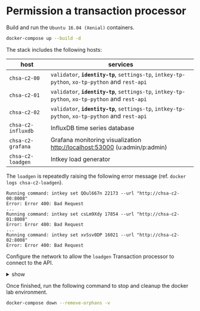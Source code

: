 # Permission a transaction processor

Build and run the `Ubuntu 16.04 (Xenial)` containers.

```bash
docker-compose up --build -d
```

The stack includes the following hosts:

host | services
---- | --------
`chsa-c2-00` | `validator`, **`identity-tp`**, `settings-tp`, `intkey-tp-python`, `xo-tp-python` and `rest-api`
`chsa-c2-01` | `validator`, **`identity-tp`**, `settings-tp`, `intkey-tp-python`, `xo-tp-python` and `rest-api`
`chsa-c2-02` | `validator`, **`identity-tp`**, `settings-tp`, `intkey-tp-python`, `xo-tp-python` and `rest-api`
`chsa-c2-influxdb` | InfluxDB time series database
`chsa-c2-grafana` | Grafana monitoring visualization <http://localhost:53000>  (u:admin/p:admin)
`chsa-c2-loadgen` | Intkey load generator

The `loadgen` is repeatedly raising the following error message (ref. `docker logs chsa-c2-loadgen`).

```text
Running command: intkey set QOul667n 22173 --url "http://chsa-c2-00:8008"
Error: Error 400: Bad Request
...
Running command: intkey set csLm9Xdy 17854 --url "http://chsa-c2-01:8008"
Error: Error 400: Bad Request
...
Running command: intkey set xvSsv0DP 16021 --url "http://chsa-c2-02:8008"
Error: Error 400: Bad Request
```

Configure the network to allow the `loadgen` Transaction processor to connect to the API.

<details><summary>show</summary>
<p>

## Retreive the Intey load genrator public key.

1. Open a terminal session in the Intkey load generator.

```bash
docker exec -u sysops -it chsa-c2-loadgen bash
```

2. Copy the public key.

```bash
cat ~/.sawtooth/keys/loadgen.pub
```

```text
020aeb8bfa270f90c01961df6f25f084c61b1854bcc3285d8594380920ab841b44
```

## Update policy on `chsa-c2-00`

1. Open a terminal session in the `chsa-c2-00`.

```bash
docker exec -u sysops -it chsa-c2-00 bash
```

2. Add the following line at the top of the policy file `/etc/sawtooth/policy/policy.example`.

```text
PERMIT_KEY 020aeb8bfa270f90c01961df6f25f084c61b1854bcc3285d8594380920ab841b44
```

3. Restart the Validator service.

```bash
sudo systemctl restart sawtooth-validator
```

## Update policy on `chsa-c2-01`

1. Open a terminal session in the `chsa-c2-01`.

```bash
docker exec -u sysops -it chsa-c2-01 bash
```

2. Add the following line at the top of the policy file `/etc/sawtooth/policy/policy.example`.

```text
PERMIT_KEY 020aeb8bfa270f90c01961df6f25f084c61b1854bcc3285d8594380920ab841b44
```

3. Restart the Validator service.

```bash
sudo systemctl restart sawtooth-validator
```

## Update policy on `chsa-c2-02`

1. Open a terminal session in the `chsa-c2-02`.

```bash
docker exec -u sysops -it chsa-c2-02 bash
```

2. Add the following line at the top of the policy file `/etc/sawtooth/policy/policy.example`.

```text
PERMIT_KEY 020aeb8bfa270f90c01961df6f25f084c61b1854bcc3285d8594380920ab841b44
```

3. Restart the Validator service.

```bash
sudo systemctl restart sawtooth-validator
```

### References

* sawtooth.hyperledger.org > Docs > Release 1.0.5  > System Administrator's Guide > Configuring Permissions > [Off-Chain Transactor Permissioning](https://sawtooth.hyperledger.org/docs/core/releases/1.0.5/sysadmin_guide/configuring_permissions.html#off-chain-transactor-permissioning)
* **Missing in 1.0.5 documentation**: [Install identity TP](https://stackoverflow.com/questions/49302852/how-to-use-sawtooth-identity-tp-processor)

</p>
</details>

Once finished, run the following command to stop and cleanup the docker lab environment.

```bash
docker-compose down --remove-orphans -v
```
